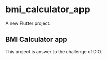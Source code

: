 # bmi_calculator_app

A new Flutter project.

## BMI Calculator app

This project is answer to the challenge of DIO.
